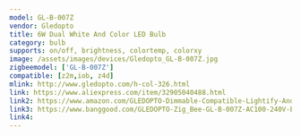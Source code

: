 ```yaml
---
model: GL-B-007Z
vendor: Gledopto
title: 6W Dual White And Color LED Bulb
category: bulb
supports: on/off, brightness, colortemp, colorxy
image: /assets/images/devices/Gledopto_GL-B-007Z.jpg
zigbeemodel: ['GL-B-007Z']
compatible: [z2m,iob, z4d]
mlink: http://www.gledopto.com/h-col-326.html
link: https://www.aliexpress.com/item/32905040488.html
link2: https://www.amazon.com/GLEDOPTO-Dimmable-Compatible-Lightify-Android/dp/B07QXS57FG
link3: https://www.banggood.com/GLEDOPTO-Zig_Bee-GL-B-007Z-AC100-240V-E27-6W-RGBWW-Smart-LED-Light-Bulb-Compatible-with-Philips-HUE-p-1469642.html
link4: 
---
```

